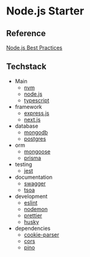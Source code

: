 # Node.js Starter

## Reference

[Node.js Best Practices](https://github.com/goldbergyoni/nodebestpractices)

## Techstack

- Main
  - [nvm](https://github.com/nvm-sh/nvm)
  - [node.js](https://nodejs.org/en/)
  - [typescript](https://www.typescriptlang.org/)
- framework
  - [express.js](https://expressjs.com/)
  - [next.js](https://nextjs.org/)
- database
  - [mongodb](https://www.mongodb.com/)
  - [postgres](https://www.postgresql.org/)
- orm
  - [mongoose](https://mongoosejs.com/)
  - [prisma](https://www.prisma.io/)
- testing
  - [jest](https://jestjs.io/)
- documentation
  - [swagger](https://swagger.io/)
  - [tsoa](https://tsoa-community.github.io/docs/getting-started.html)
- development
  - [eslint](https://eslint.org/)
  - [nodemon](https://github.com/remy/nodemon)
  - [prettier](https://prettier.io/)
  - [husky](https://typicode.github.io/husky/#/)
- dependencies
  - [cookie-parser](https://github.com/expressjs/cookie-parser)
  - [cors](https://github.com/expressjs/cors)
  - [pino](https://getpino.io/)
